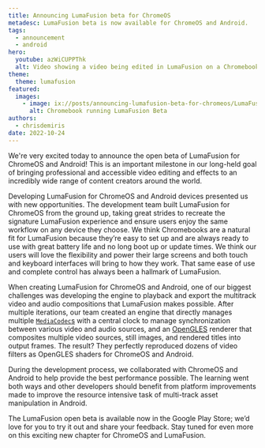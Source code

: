```yaml
---
title: Announcing LumaFusion beta for ChromeOS
metadesc: LumaFusion beta is now available for ChromeOS and Android.
tags:
  - announcement
  - android
hero:
  youtube: azWiCUPPThk
  alt: Video showing a video being edited in LumaFusion on a Chromebook
theme:
  theme: lumafusion
featured:
  images:
    - image: ix://posts/announcing-lumafusion-beta-for-chromeos/LumaFusionHero.png
      alt: Chromebook running LumaFusion Beta
authors:
  - chrisdemiris
date: 2022-10-24
---
```


We're very excited today to announce the open beta of LumaFusion for ChromeOS and Android! This is an important milestone in our long-held goal of bringing professional and accessible video editing and effects to an incredibly wide range of content creators around the world.

Developing LumaFusion for ChromeOS and Android devices presented us with new opportunities. The development team built LumaFusion for ChromeOS from the ground up, taking great strides to recreate the signature LumaFusion experience and ensure users enjoy the same workflow on any device they choose. We think Chromebooks are a natural fit for LumaFusion because they’re easy to set up and are always ready to use with great battery life and no long boot up or update times. We think our users will love the flexibility and power their large screens and both touch and keyboard interfaces will bring to how they work. That same ease of use and complete control has always been a hallmark of LumaFusion.

When creating LumaFusion for ChromeOS and Android, one of our biggest challenges was developing the engine to playback and export the multitrack video and audio compositions that LumaFusion makes possible. After multiple iterations, our team created an engine that directly manages multiple [`MediaCodec`s](https://developer.android.com/reference/kotlin/android/media/MediaCodec) with a central clock to manage synchronization between various video and audio sources, and an [OpenGLES](https://developer.android.com/develop/ui/views/graphics/opengl) renderer that composites multiple video sources, still images, and rendered titles into output frames. The result? They perfectly reproduced dozens of video filters as OpenGLES shaders for ChromeOS and Android.

During the development process, we collaborated with ChromeOS and Android to help provide the best performance possible. The learning went both ways and other developers should benefit from platform improvements made to improve the resource intensive task of multi-track asset manipulation in Android.

The LumaFusion open beta is available now in the Google Play Store; we’d love for you to try it out and share your feedback. Stay tuned for even more on this exciting new chapter for ChromeOS and LumaFusion.
